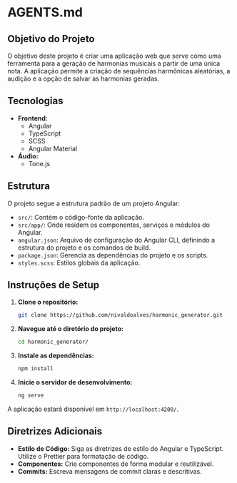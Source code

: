 # AGENTS.md

## Objetivo do Projeto

O objetivo deste projeto é criar uma aplicação web que serve como uma ferramenta para a geração de harmonias musicais a partir de uma única nota. A aplicação permite a criação de sequências harmônicas aleatórias, a audição e a opção de salvar as harmonias geradas.

## Tecnologias

- **Frontend:**
  - Angular
  - TypeScript
  - SCSS
  - Angular Material
- **Áudio:**
  - Tone.js

## Estrutura

O projeto segue a estrutura padrão de um projeto Angular:

- `src/`: Contém o código-fonte da aplicação.
- `src/app/`: Onde residem os componentes, serviços e módulos do Angular.
- `angular.json`: Arquivo de configuração do Angular CLI, definindo a estrutura do projeto e os comandos de build.
- `package.json`: Gerencia as dependências do projeto e os scripts.
- `styles.scss`: Estilos globais da aplicação.

## Instruções de Setup

1. **Clone o repositório:**
   ```bash
   git clone https://github.com/nivaldoalves/harmonic_generator.git
   ```
2. **Navegue até o diretório do projeto:**
   ```bash
   cd harmonic_generator/
   ```
3. **Instale as dependências:**
   ```bash
   npm install
   ```
4. **Inicie o servidor de desenvolvimento:**
   ```bash
   ng serve
   ```
A aplicação estará disponível em `http://localhost:4200/`.

## Diretrizes Adicionais

- **Estilo de Código:** Siga as diretrizes de estilo do Angular e TypeScript. Utilize o Prettier para formatação de código.
- **Componentes:** Crie componentes de forma modular e reutilizável.
- **Commits:** Escreva mensagens de commit claras e descritivas.
